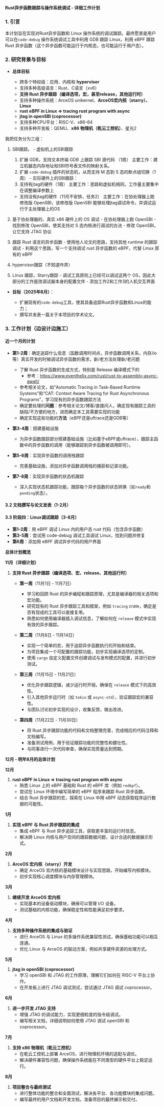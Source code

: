 **Rust异步函数跟踪与操作系统调试 - 详细工作计划**&#x20;

### 1. 引言

本计划旨在实现对Rust异步函数和 Linux 操作系统的调试跟踪。最终愿景是用户可以在`code-debug` 操作系统调试工具中利用 GDB 跟踪 Linux，利用 eBPF 跟踪Rust 异步函数（这个异步函数可能运行于内核态，也可能运行于用户态）。

### 2. 研究背景与目标

- **总体目标**

  - 跨多个特权级：应用、内核和 **hypervisor**
  - 支持多种高级语言：Rust、C语言（xv6）
  - **支持 Rust 异步跟踪（编译选项，宏，甚至release，其他运行时）**
  - 支持多种操作系统：ArceOS unikernel、**ArceOS宏内核（starry）、Linux**
  - **rust eBPF in Linux => tracing rust program with async**
  - **jtag in openSBI (coprocessor)**
  - 支持多种CPU平台：RISC-V、x86-64
  - 支持多种开发板：QEMU、**x86 物理机（乾云工控机）**、星光2

我把任务分为三组：

  1) SBI跟踪。
    - 虚拟机上的SBI跟踪
      1. 扩展 GDB，支持文本终端 GDB 上跟踪 SBI 源代码 （1周）
        主要工作：建立机器态内存地址和SBI符号表文件的映射关系。
      2. 扩展 `code-debug` 插件的状态机，从而支持 M 态到 S 态的断点组切换（1周）
    - 实际硬件上的SBI跟踪：
      1. 支持有jtag的硬件（1周）
        主要工作：思路和虚拟机相同，工作量主要集中在调整编译参数上
      - 支持没有jtag的硬件（11月不安排，任务2）
        主要工作：在协处理器上跑 修改版 OpenSBI，该修改版 OpenSBI 能够处理jtag调试命令，并调试运行于主处理器上的OS

  2) 基于协处理器的、真实 x86 硬件上的 OS 调试
    - 在协处理器上跑 OpenSBI
    - 找到修改 OpenSBI，使其支持对 S 态内核进行调试的办法
    - 修改 OpenSBI，让它支持 JTAG 协议

  3) 跟踪 Rust 语言的异步函数
    - 使用他人论文的思路，支持其他 runtime 的跟踪调试
    - 利用这个思路，写一个支持调试 rust 异步函数的 eBPF，代替 Linux 原有的 eBPF

  4) hypervisor跟踪（不知道咋弄）

  5) Linux 跟踪，Starry跟踪
    - 调试工具原则上已经可以调试这两个 OS，因此大部分的工作是改调试器本身的配置文件
    - 添加工作2和工作3的人机交互界面

- **目标（2025年8月）**：

  - 扩展现有的`code-debug`工具，使其具备追踪Rust异步函数和Linux的能力；
  - 撰写并发表一篇关于本项目的学术论文。

### 3. 工作计划（边设计边施工）

#### 近一个月的计划

- **第1-2周**：确定追踪什么信息（函数调用时间点，异步函数调用关系，内存/io等）真实开发的时候调试异步函数的需求，新/老方法处理新/老问题

  - 了解 Rust 异步函数的生成方式，特别是 Release 编译模式下的
    - 参考：<https://www.eventhelix.com/rust/rust-to-assembly-async-await/>
  - 参考相关论文，如“Automatic Tracing in Task-Based Runtime Systems”和“CAT: Context Aware Tracing for Rust Asynchronous Programs”，学习现有的异步函数跟踪方法
  - 确定要处理的**问题**：参考相关论文/博客/直接问人，确定现有跟踪工具的缺陷/不方便的地方，进而确定本工具需要实现的功能
  - 确定实现这些功能的**方法**（eBPF还是uftrace还是GDB等）

- **第3-4周**：搭建基础设施

  - 为异步函数跟踪部分搭建基础设施（比如基于eBPF或uftrace），跟踪主函数中的异步函数的调用（能够跟踪到异步函数被调用即可）。

- **第5-6周**：实现异步函数的调用栈跟踪

  - 完善基础设施，添加对异步函数调用栈的捕获和记录功能。

- **第7-8周**：实现异步函数的状态机跟踪

  - 深入实现状态机跟踪功能，跟踪每个异步函数的状态转换（如`ready`和`pending`状态）。

#### **3.2 文档撰写与论文发表（1-2月）**

#### **3.3 阶段四：Linux调试跟踪（3-8月）**


- **第1-2周**：用 eBPF 调试 Linux 内的用户态 rust 代码（包含异步函数）
- **第3-5周**：尝试用 code-debug 调试工具调试 Linux，找到问题并修复
- **第6周**：添加用 eBPF 调试异步代码的用户界面

**总体计划概览**

**11月（详细计划）**
1. **支持 Rust 异步跟踪（编译选项、宏、release、其他运行时）**
   - **第一周**（11月1日 - 11月7日）
     - 学习和回顾 Rust 的异步编程和跟踪原理，尤其是编译器的相关选项和宏功能。
     - 研究现有的 Rust 异步跟踪工具和框架，例如 `tracing` crate，确定是否有现成的工具可以直接复用。
     - 熟悉如何使用编译器插入调试信息，了解如何在 `release` 模式中实现有效的异步跟踪。
   
   - **第二周**（11月8日 - 11月14日）
     - 实现一个简单的宏，用于追踪异步函数执行的开始和结束。
     - 为项目集成一个可配置的跟踪功能，初步实现编译选项的定制。
     - 使用 `cargo` 自定义配置文件创建调试与发布模式的配置，并进行初步测试。

   - **第三周**（11月15日 - 11月21日）
     - 优化异步跟踪逻辑，减少运行时开销，确保在 `release` 模式下的高效性。
     - 引入其他异步运行时（如 `tokio` 或 `async-std`），验证跟踪宏的兼容性。
     - 与团队讨论初步实现的设计，收集反馈，做出改进。

   - **第四周**（11月22日 - 11月30日）
     - 将 Rust 异步跟踪功能的代码和文档整理完善，完成相应的代码注释和文档编写。
     - 准备测试用例，用于验证跟踪功能的完整性和健壮性。
     - 与同事进行一次代码审查，确保实现质量达到预期。

**12月 - 明年8月的总体计划**

**12月**
1. **rust eBPF in Linux => tracing rust program with async**
   - 熟悉 Linux 上的 eBPF 基础和 Rust 的 eBPF 库（例如 `redbpf`）。
   - 尝试在 Linux 环境中编写简单的 eBPF 程序来跟踪 Rust 异步函数。
   - 结合 Rust 异步跟踪的宏，探索在 Linux 中用 eBPF 动态获取程序运行数据的可能性。

**1月**
1. **实现 eBPF 与 Rust 异步跟踪的集成**
   - 集成 eBPF 与 Rust 异步追踪工具，获取更丰富的运行时信息。
   - 解决跨 Linux 内核与用户空间的跟踪数据问题，设计合适的数据展示形式。

**2月**
1. **ArceOS 宏内核（starry）开发**
   - 确定 ArceOS 宏内核的基础模块设计与实现思路，开始编写内核模块。
   - 初步实现核心调度模块与内存管理模块。

**3月**
1. **继续开发 ArceOS 宏内核**
   - 实现基本的设备驱动模块，确保可以管理 I/O 设备。
   - 测试基础的内核功能，确保稳定性和性能满足初步要求。

**4月**
1. **支持多种操作系统的集成与验证**
   - 进行 ArceOS 与 Linux 的多操作系统兼容性测试，确保基础功能可以相互连通。
   - 优化 Linux 与 ArceOS 的联动方案，例如共享硬件资源的处理方式。

**5月**
1. **jtag in openSBI (coprocessor)**
   - 学习 openSBI 和 JTAG 的工作原理，理解它们如何在 RISC-V 平台上协作。
   - 在开发板上进行 JTAG 调试测试，尝试通过 JTAG 调试 coprocessor。

**6月**
1. **进一步开发 JTAG 支持**
   - 增强 JTAG 的调试能力，实现更细粒度的指令级调试。
   - 编写相关文档，详细说明如何使用 JTAG 调试 openSBI 和 coprocessor。

**7月**
1. **支持 x86 物理机（乾云工控机）**
   - 在乾云工控机上部署 ArceOS，进行物理机环境的适配与调优。
   - 解决硬件兼容性问题，确保操作系统能在不同类型的硬件平台上稳定运行。

**8月**
1. **项目整合与最终测试**
   - 进行整体功能的整合和全面测试，解决各平台、各功能模块的集成问题。
   - 编写最终的用户文档和开发文档，准备项目的最终展示和交付。


